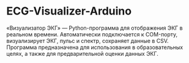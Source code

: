 # ECG-Visualizer-Arduino
«Визуализатор ЭКГ» — Python-программа для отображения ЭКГ в реальном времени. Автоматически подключается к COM-порту, визуализирует ЭКГ, пульс и спектр, сохраняет данные в CSV. Программа предназначена для использования в образовательных целях, а также для предварительной оценки данных ЭКГ.

